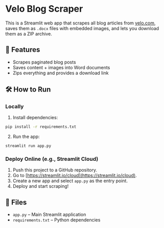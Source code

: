 # Velo Blog Scraper

This is a Streamlit web app that scrapes all blog articles from [velo.com](https://www.velo.com/dk/da/opslagsvaerket), saves them as `.docx` files with embedded images, and lets you download them as a ZIP archive.

## 🚀 Features

- Scrapes paginated blog posts
- Saves content + images into Word documents
- Zips everything and provides a download link

## 🛠 How to Run

### Locally

1. Install dependencies:

```bash
pip install -r requirements.txt
```

2. Run the app:

```bash
streamlit run app.py
```

### Deploy Online (e.g., Streamlit Cloud)

1. Push this project to a GitHub repository.
2. Go to [https://streamlit.io/cloud](https://streamlit.io/cloud).
3. Create a new app and select `app.py` as the entry point.
4. Deploy and start scraping!

## 📁 Files

- `app.py` – Main Streamlit application
- `requirements.txt` – Python dependencies
